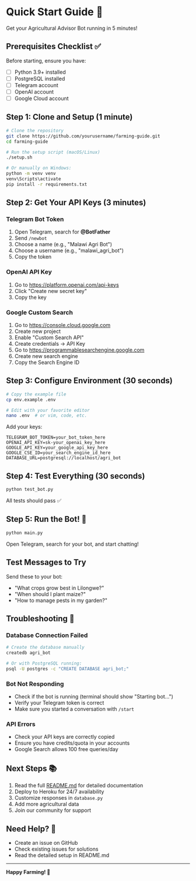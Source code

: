 # Quick Start Guide 🚀

Get your Agricultural Advisor Bot running in 5 minutes!

## Prerequisites Checklist ✅

Before starting, ensure you have:
- [ ] Python 3.9+ installed
- [ ] PostgreSQL installed
- [ ] Telegram account
- [ ] OpenAI account
- [ ] Google Cloud account

## Step 1: Clone and Setup (1 minute)

```bash
# Clone the repository
git clone https://github.com/yourusername/farming-guide.git
cd farming-guide

# Run the setup script (macOS/Linux)
./setup.sh

# Or manually on Windows:
python -m venv venv
venv\Scripts\activate
pip install -r requirements.txt
```

## Step 2: Get Your API Keys (3 minutes)

### Telegram Bot Token
1. Open Telegram, search for **@BotFather**
2. Send `/newbot`
3. Choose a name (e.g., "Malawi Agri Bot")
4. Choose a username (e.g., "malawi_agri_bot")
5. Copy the token

### OpenAI API Key
1. Go to https://platform.openai.com/api-keys
2. Click "Create new secret key"
3. Copy the key

### Google Custom Search
1. Go to https://console.cloud.google.com
2. Create new project
3. Enable "Custom Search API"
4. Create credentials → API Key
5. Go to https://programmablesearchengine.google.com
6. Create new search engine
7. Copy the Search Engine ID

## Step 3: Configure Environment (30 seconds)

```bash
# Copy the example file
cp env.example .env

# Edit with your favorite editor
nano .env  # or vim, code, etc.
```

Add your keys:
```
TELEGRAM_BOT_TOKEN=your_bot_token_here
OPENAI_API_KEY=sk-your_openai_key_here
GOOGLE_API_KEY=your_google_api_key_here
GOOGLE_CSE_ID=your_search_engine_id_here
DATABASE_URL=postgresql://localhost/agri_bot
```

## Step 4: Test Everything (30 seconds)

```bash
python test_bot.py
```

All tests should pass ✅

## Step 5: Run the Bot! 🎉

```bash
python main.py
```

Open Telegram, search for your bot, and start chatting!

## Test Messages to Try

Send these to your bot:
- "What crops grow best in Lilongwe?"
- "When should I plant maize?"
- "How to manage pests in my garden?"

## Troubleshooting 🔧

### Database Connection Failed
```bash
# Create the database manually
createdb agri_bot

# Or with PostgreSQL running:
psql -U postgres -c "CREATE DATABASE agri_bot;"
```

### Bot Not Responding
- Check if the bot is running (terminal should show "Starting bot...")
- Verify your Telegram token is correct
- Make sure you started a conversation with `/start`

### API Errors
- Check your API keys are correctly copied
- Ensure you have credits/quota in your accounts
- Google Search allows 100 free queries/day

## Next Steps 📚

1. Read the full [README.md](README.md) for detailed documentation
2. Deploy to Heroku for 24/7 availability
3. Customize responses in `database.py`
4. Add more agricultural data
5. Join our community for support

## Need Help? 🤝

- Create an issue on GitHub
- Check existing issues for solutions
- Read the detailed setup in README.md

---

**Happy Farming! 🌾** 